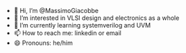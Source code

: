 - 👋 Hi, I’m @MassimoGiacobbe
- 👀 I’m interested in VLSI design and electronics as a whole
- 🌱 I’m currently learning systemverilog and UVM
- 📫 How to reach me: linkedin or email
- 😄 Pronouns: he/him


<!---
MassimoGiacobbe/MassimoGiacobbe is a ✨ special ✨ repository because its `README.md` (this file) appears on your GitHub profile.
You can click the Preview link to take a look at your changes.
--->
